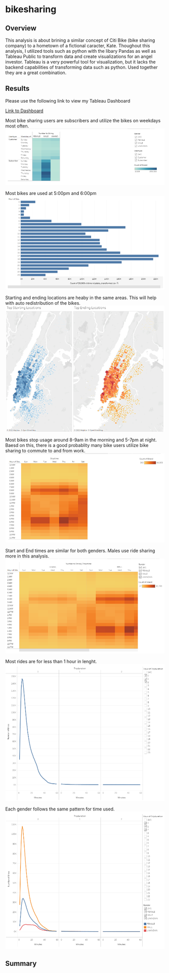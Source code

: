 # bikesharing

## Overview

This analysis is about brining a similar concept of Citi Bike (bike sharing company) to a hometown of a fictional caracter, Kate. Thoughout this analysis, I utilized tools such as python with the libary Pandas as well as Tableau Public to transform data and create visualizations for an angel investor. Tableau is a very powerful tool for visualization, but it lacks the backend capabilities of transforming data such as python. Used together they are a great combination.  


## Results

Please use the following link to view my Tableau Dashboard

[Link to Dashboard](https://public.tableau.com/app/profile/matthew.lane8526/viz/Bike_Sharing_16373748281890/Story1?publish=yes)


Most bike sharing users are subscribers and utilize the bikes on weekdays most often. 
![Link to Dashboard](/Images/Customer_vs_Subscriber_Users.PNG)


Most bikes are used at 5:00pm and 6:00pm
![Link to Dashboard](/Images/Start_Time_Hours.PNG)


Starting and ending locations are heaby in the same areas. This will help with auto redistribution of the bikes. 
![Link to Dashboard](/Images/Starting_and_Ending_Locations.PNG)


Most bikes stop usage around 8-9am in the morning and 5-7pm at night. Baesd on this, there is a good probablity many bike users utilize bike sharing to commute to and from work. 
![Link to Dashboard](/Images/Stop_Time.PNG)


Start and End times are similar for both genders. Males use ride sharing more in this analysis.
![Link to Dashboard](/Images/Stop_Time_by_Gender.PNG)


Most rides are for less than 1 hour in lenght.
![Link to Dashboard](/Images/Trip_Duration_by_User.PNG)


Each gender follows the same pattern for time used. 
![Link to Dashboard](/Images/Trip_Duration_by_Gender.PNG)


## Summary




